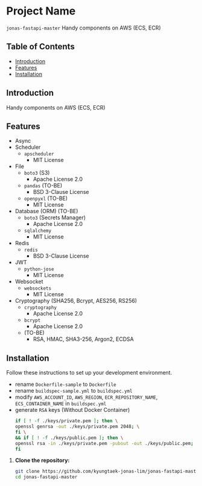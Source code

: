 # Project Name

`jonas-fastapi-master` Handy components on AWS (ECS, ECR)

## Table of Contents

- [Introduction](#introduction)
- [Features](#features)
- [Installation](#installation)

## Introduction

Handy components on AWS (ECS, ECR)

## Features

- Async
- Scheduler
  - `apscheduler`
    - MIT License
- File
  - `boto3` (S3)
    - Apache License 2.0
  - `pandas` (TO-BE)
    - BSD 3-Clause License
  - `openpyxl` (TO-BE)
    - MIT License
- Database (ORM) (TO-BE)
  - `boto3` (Secrets Manager)
    - Apache License 2.0
  - `sqlalchemy`
    - MIT License
- Redis
  - `redis`
    - BSD 3-Clause License
- JWT
  - `python-jose`
    - MIT License
- Websocket
  - `websockets`
    - MIT License
- Cryptography (SHA256, Bcrypt, AES256, RS256)
  - `cryptography`
    - Apache License 2.0
  - `bcrypt`
    - Apache License 2.0
  - (TO-BE)
    - RSA, HMAC, SHA3-256, Argon2, ECDSA 

## Installation

Follow these instructions to set up your development environment.
  - rename `Dockerfile-sample` to `Dockerfile`
  - rename `buildspec-sample.yml` to `buildspec.yml`
  - modify `AWS_ACCOUNT_ID`, `AWS_REGION`, `ECR_REPOSITORY_NAME`, `ECS_CONTAINER_NAME` in `buildspec.yml`
  - generate `RSA` keys (Without Docker Container)
    ```bash
    if [ ! -f ./keys/private.pem ]; then \
    openssl genrsa -out ./keys/private.pem 2048; \
    fi \
    && if [ ! -f ./keys/public.pem ]; then \
    openssl rsa -in ./keys/private.pem -pubout -out ./keys/public.pem; \
    fi
    ```

1. **Clone the repository:**

   ```bash
   git clone https://github.com/kyungtaek-jonas-lim/jonas-fastapi-master.git
   cd jonas-fastapi-master
   ```
